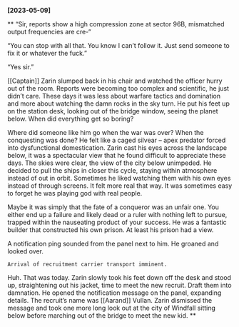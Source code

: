 **[2023-05-09]**

** 
“Sir, reports show a high compression zone at sector 96B, mismatched output frequencies are cre-“

“You can stop with all that. You know I can’t follow it. Just send someone to fix it or whatever the fuck.”

“Yes sir.”

[[Captain]] Zarin slumped back in his chair and watched the officer hurry out of the room. Reports were becoming too complex and scientific, he just didn’t care. These days it was less about warfare tactics and domination and more about watching the damn rocks in the sky turn. He put his feet up on the station desk, looking out of the bridge window, seeing the planet below. When did everything get so boring? 

Where did someone like him go when the war was over? When the conquesting was done? He felt like a caged silvear – apex predator forced into dysfunctional domestication. Zarin cast his eyes across the landscape below, it was a spectacular view that he found difficult to appreciate these days. The skies were clear, the view of the city below unimpeded. He decided to pull the ships in closer this cycle, staying within atmosphere instead of out in orbit. Sometimes he liked watching them with his own eyes instead of through screens. It felt more real that way. It was sometimes easy to forget he was playing god with real people. 

Maybe it was simply that the fate of a conqueror was an unfair one. You either end up a failure and likely dead or a ruler with nothing left to pursue, trapped within the nauseating product of your success. He was a fantastic builder that constructed his own prison. At least his prison had a view.

A notification ping sounded from the panel next to him. He groaned and looked over. 
```
Arrival of recruitment carrier transport imminent. 
```
Huh. That was today. Zarin slowly took his feet down off the desk and stood up, straightening out his jacket, time to meet the new recruit. Draft them into damnation. He opened the notification message on the panel, expanding details. The recruit’s name was [[Aarand]] Vullan. Zarin dismissed the message and took one more long look out at the city of Windfall sitting below before marching out of the bridge to meet the new kid.
**